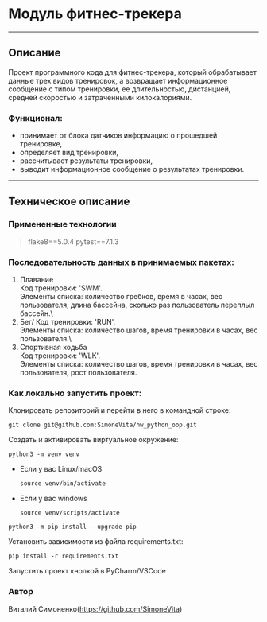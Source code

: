 # Модуль фитнес-трекера
_________________________________________________
## Описание
Проект программного кода для фитнес-трекера, который обрабатывает данные трех видов тренировок, а возвращает информационное сообщение с типом тренировки, ее длительностью, дистанцией, средней скоростью и затраченными килокалориями.

### Функционал:

- принимает от блока датчиков информацию о прошедшей тренировке,
- определяет вид тренировки,
- рассчитывает результаты тренировки,
- выводит информационное сообщение о результатах тренировки.
 
_____________________________________________________

## Техническое описание

### Примененные технологии
> flake8==5.0.4
> pytest==7.1.3

### Последовательность данных в принимаемых пакетах:
1) Плавание\
Код тренировки: 'SWM'.\
Элементы списка: количество гребков, время в часах, вес пользователя, длина бассейна, сколько раз пользователь переплыл бассейн.\
2) Бег/
Код тренировки: 'RUN'.\
Элементы списка: количество шагов, время тренировки в часах, вес пользователя.\
4) Спортивная ходьба\
Код тренировки: 'WLK'.\
Элементы списка: количество шагов, время тренировки в часах, вес пользователя, рост пользователя.

### Как локально запустить проект:
Клонировать репозиторий и перейти в него в командной строке:

```
git clone git@github.com:SimoneVita/hw_python_oop.git
```

Cоздать и активировать виртуальное окружение:

```
python3 -m venv venv
```

* Если у вас Linux/macOS

    ```
    source venv/bin/activate 
    ```

* Если у вас windows

    ```
    source venv/scripts/activate
    ```

```
python3 -m pip install --upgrade pip
```

Установить зависимости из файла requirements.txt:

```
pip install -r requirements.txt
```

Запустить проект кнопкой в PyCharm/VSCode


### Автор
Виталий Симоненко(https://github.com/SimoneVita)
